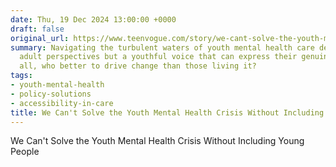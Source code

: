 ```yaml
---
date: Thu, 19 Dec 2024 13:00:00 +0000
draft: false
original_url: https://www.teenvogue.com/story/we-cant-solve-the-youth-mental-health-crisis-without-including-young-people
summary: Navigating the turbulent waters of youth mental health care demands not just
  adult perspectives but a youthful voice that can express their genuine needs—after
  all, who better to drive change than those living it?
tags:
- youth-mental-health
- policy-solutions
- accessibility-in-care
title: We Can't Solve the Youth Mental Health Crisis Without Including Young People
---
```


We Can't Solve the Youth Mental Health Crisis Without Including Young People
